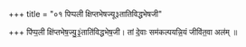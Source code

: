 +++
title = "०१ पिप्पली क्षिप्तभेषज्यू३तातिविद्धभेषजी"

+++
पि॑प्प॒ली क्षि॑प्तभेष॒ज्यु॒३॒॑ताति॑विद्धभेष॒जी। तां दे॒वाः सम॑कल्पयन्नि॒यं जीवि॑त॒वा अल॑म् ॥